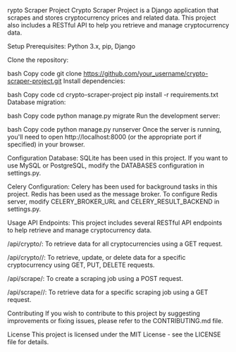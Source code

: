 rypto Scraper Project
Crypto Scraper Project is a Django application that scrapes and stores cryptocurrency prices and related data. This project also includes a RESTful API to help you retrieve and manage cryptocurrency data.

Setup
Prerequisites: Python 3.x, pip, Django

Clone the repository:

bash
Copy code
git clone https://github.com/your_username/crypto-scraper-project.git
Install dependencies:

bash
Copy code
cd crypto-scraper-project
pip install -r requirements.txt
Database migration:

bash
Copy code
python manage.py migrate
Run the development server:

bash
Copy code
python manage.py runserver
Once the server is running, you'll need to open http://localhost:8000 (or the appropriate port if specified) in your browser.

Configuration
Database: SQLite has been used in this project. If you want to use MySQL or PostgreSQL, modify the DATABASES configuration in settings.py.

Celery Configuration: Celery has been used for background tasks in this project. Redis has been used as the message broker. To configure Redis server, modify CELERY_BROKER_URL and CELERY_RESULT_BACKEND in settings.py.

Usage
API Endpoints: This project includes several RESTful API endpoints to help retrieve and manage cryptocurrency data.

/api/crypto/: To retrieve data for all cryptocurrencies using a GET request.

/api/crypto/<id>/: To retrieve, update, or delete data for a specific cryptocurrency using GET, PUT, DELETE requests.

/api/scrape/: To create a scraping job using a POST request.

/api/scrape/<id>/: To retrieve data for a specific scraping job using a GET request.

Contributing
If you wish to contribute to this project by suggesting improvements or fixing issues, please refer to the CONTRIBUTING.md file.

License
This project is licensed under the MIT License - see the LICENSE file for details.
